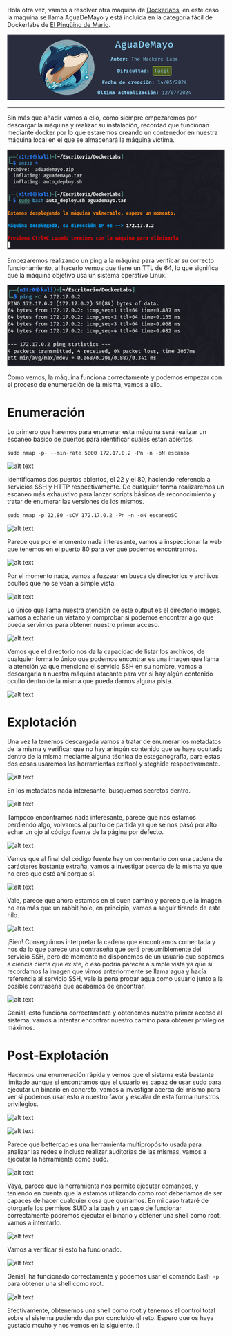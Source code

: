 
Hola otra vez, vamos a resolver otra máquina de [Dockerlabs](https://dockerlabs.es/#/), en este caso la máquina se llama AguaDeMayo y está incluida en la categoría fácil de Dockerlabs de [El Pingüino de Mario](https://www.youtube.com/channel/UCGLfzfKRUsV6BzkrF1kJGsg).

![alt text](images/image.png)

---------------------------------------------------------------------------------------------------------------------------------------------------

Sin más que añadir vamos a ello, como siempre empezaremos por descargar la máquina y realizar su instalación, recordad que funcionan mediante docker por lo que estaremos creando un contenedor en nuestra máquina local en el que se almacenará la máquina víctima.

![alt text](images/image-1.png)

Empezaremos realizando un ping a la máquina para verificar su correcto funcionamiento, al hacerlo vemos que tiene un TTL de 64, lo que significa que la máquina objetivo usa un sistema operativo Linux.

![alt text](images/image-2.png)

Como vemos, la máquina funciona correctamente y podemos empezar con el proceso de enumeración de la misma, vamos a ello.

# Enumeración

Lo primero que haremos para enumerar esta máquina será realizar un escaneo básico de puertos para identificar cuáles están abiertos.

```sudo nmap -p- --min-rate 5000 172.17.0.2 -Pn -n -oN escaneo```

![alt text](images/image-3.png)

Identificamos dos puertos abiertos, el 22 y el 80, haciendo referencia a servicios SSH y HTTP respectivamente. De cualquier forma realizaremos un escaneo más exhaustivo para lanzar scripts básicos de reconocimiento y tratar de enumerar las versiones de los mismos.

```sudo nmap -p 22,80 -sCV 172.17.0.2 -Pn -n -oN escaneoSC```

![alt text](images/image-4.png)

Parece que por el momento nada interesante, vamos a inspeccionar la web que tenemos en el puerto 80 para ver qué podemos encontrarnos.

![alt text](images/image-5.png)

Por el momento nada, vamos a fuzzear en busca de directorios y archivos ocultos que no se vean a simple vista.

![alt text](images/image-6.png)

Lo único que llama nuestra atención de este output es el directorio images, vamos a echarle un vistazo y comprobar si podemos encontrar algo que pueda servirnos para obtener nuestro primer acceso.

![alt text](images/image-7.png)

Vemos que el directorio nos da la capacidad de listar los archivos, de cualquier forma lo único que podemos encontrar es una imagen que llama la atención ya que menciona el servicio SSH en su nombre, vamos a descargarla a nuestra máquina atacante para ver si hay algún contenido oculto dentro de la misma que pueda darnos alguna pista.

![alt text](images/image-8.png)

# Explotación

Una vez la tenemos descargada vamos a tratar de enumerar los metadatos de la misma y verificar que no hay aningún contenido que se haya ocultado dentro de la misma mediante alguna técnica de esteganografía, para estas dos cosas usaremos las herramientas exiftool y steghide respectivamente.

![alt text](images/image-9.png)

En los metadatos nada interesante, busquemos secretos dentro.

![alt text](images/image-10.png)

Tampoco encontramos nada interesante, parece que nos estamos perdiendo algo, volvamos al punto de partida ya que se nos pasó por alto echar un ojo al código fuente de la página por defecto.

![alt text](images/image-11.png)

Vemos que al final del código fuente hay un comentario con una cadena de carácteres bastante extraña, vamos a investigar acerca de la misma ya que no creo que esté ahí porque sí.

![alt text](images/image-12.png)

Vale, parece que ahora estamos en el buen camino y parece que la imagen no era más que un rabbit hole, en principio, vamos a seguir tirando de este hilo.

![alt text](images/image-13.png)

¡Bien! Conseguimos interpretar la cadena que encontramos comentada y nos da lo que parece una contraseña que será presumiblemente del servicio SSH, pero de momento no disponemos de un usuario que sepamos a ciencia cierta que existe, o eso podría parecer a simple vista ya que si recordamos la imagen que vimos anteriormente se llama agua y hacía referencia al servicio SSH, vale la pena probar agua como usuario junto a la posible contraseña que acabamos de encontrar.

![alt text](images/image-14.png)

Genial, esto funciona correctamente y obtenemos nuestro primer acceso al sistema, vamos a intentar encontrar nuestro camino para obtener privilegios máximos.

# Post-Explotación

Hacemos una enumeración rápida y vemos que el sistema está bastante limitado aunque sí encontramos que el usuario es capaz de usar sudo para ejecutar un binario en concreto, vamos a investigar acerca del mismo para ver si podemos usar esto a nuestro favor y escalar de esta forma nuestros privilegios.

![alt text](images/image-15.png)

![alt text](images/image-16.png)

Parece que bettercap es una herramienta multipropósito usada para analizar las redes e incluso realizar auditorías de las mismas, vamos a ejecutar la herramienta como sudo.

![alt text](images/image-17.png)

Vaya, parece que la herramienta nos permite ejecutar comandos, y teniendo en cuenta que la estamos utilizando como root deberíamos de ser capaces de hacer cualquier cosa que queramos. En mi caso trataré de otorgarle los permisos SUID a la bash y en caso de funcionar correctamente podremos ejecutar el binario y obtener una shell como root, vamos a intentarlo.

![alt text](images/image-18.png)

Vamos a verificar si esto ha funcionado.

![alt text](images/image-19.png)

Genial, ha funcionado correctamente y podemos usar el comando ```bash -p``` para obtener una shell como root.

![alt text](images/image-20.png)


Efectivamente, obtenemos una shell como root y tenemos el control total sobre el sistema pudiendo dar por concluido el reto. Espero que os haya gustado mcuho y nos vemos en la siguiente. :)